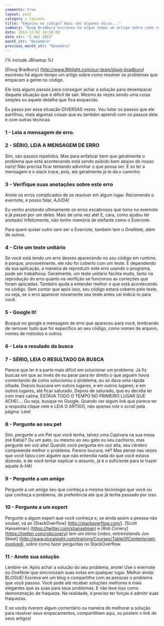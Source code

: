 ```yaml
---
comments: true
layout: post
category : lessons
title: "Empacou no código? Aqui vão algumas dicas..."
summary: "Doug Bradbury escreveu ha algum tempo um artigo sobre como resolver os problemas que empacam agente no código..."
date: 2013-12-02 18:50:00
date_str: "2 dez 2013"
month_str: "Dezembro"
previous_month_str: "Novembro"
---
```

{% include JB/setup %}

[Doug Bradbury] (http://www.8thlight.com/our-team/doug-bradbury) escreveu há algum tempo um artigo sobre como resolver os problemas que empacam a gente no código.

Ele lista alguns passos para conseguir achar a solução para desempacar daquela situação que é difícil de sair. Mesmo às vezes sendo uma coisa simples ou aquele detalhe que fica esquecido.

Eu passo por essa situação DIVERSAS vezes. Vou listar os passos que ele partilhou, mais algumas coisas que eu também aprendi com os passos dele e com outras técnicas.


### 1 - Leia a mensagem de erro.


### 2 - SÉRIO, LEIA A MENSAGEM DE ERRO


Sim, são passos repetidos. Mas para enfatizar bem que geralmente o problema que está acontecendo está sendo exibido bem abaixo do nosso nariz! Não precisa ficar tentando adivinhar o que possa ser. É so ler a mensagem e o stack trace, pois, ele geralmente já te da o caminho.


### 3 - Verifique suas anotações sobre este erro


Anote os erros complicados de se resolver em algum lugar. Recomendo o evernote, e posso falar, AJUDA!

Eu venho anotando ultimamente os erros escabrosos que tomo no evernote e já passei por um deles. Mais de uma vez até! E, cara, como ajudou ter anotado! Infelizmente, não tenho memória de elefante como o Evernote.

Para quem quiser outro sem ser o Evernote, também tem o OneNote, além de outros.


### 4 - Crie um teste unitário


Se você está tendo um erro desses aparecendo no seu código em runtime, é porque, provavelmente, ele não foi coberto com um teste. E dependendo da sua aplicação, a maneira de reproduzir este erro usando o programa, pode ser trabalhosa. Geralmente, um teste unitário facilita muito, tanto na reprodução do erro quanto na verifição se funcionou as correções que foram aplicadas. Também ajuda a entender melhor o que está acontecendo no código. Sem contar que após isso, seu código estará coberto pelo teste, ou seja, se o erro aparecer novamente seu teste antes vai indicá-lo para você.


### 5 - Google It!


Busque no google a mensagem de erro que apareceu para você, lembrando de remover tudo que for específico ao seu código, como nomes de arquivo, nomes de métodos e outros.


### 6 - Leia o resulado da busca


### 7 - SÉRIO, LEIA O RESULTADO DA BUSCA


Parece que ler é a parte mais difícil em solucionar um problema. Já fiz buscas em que ao invés de eu parar para ler direito o que alguém havia comentando de como solucionou o problema, eu só dava uma rápida olhada. Depois buscava em outros lugares, e em outros lugares, e em outros lugares, até ficar saturado. Depois de saturado, que eu decidia ler com mais calma, ESTAVA TODO O TEMPO NO PRIMEIRO LUGAR QUE ACHEI.... Ou seja, busque no Google. Quando ver algum link que parece ter a resposta clique nele e LEIA O ARTIGO, não apenas role o scroll pela página. Leia!


### 8 - Pergunte ao seu pet


Sim, pergunte a um Pet que você tenha, talvez uma Capivara na sua mesa (né Katia)? Ou um pato, ou mesmo ao seu gato ou seu cachorro, mas pergunte em voz alta! Quando você pergunta em voz alta, seu cérebro compreende melhor o problema. Parece loucura, né? Mas pense nas vezes que você falou com alguém que não entendia nada do que você estava dizendo, e de você tentar explicar o assunto, já é o suficiente para te trazer aquele A-HA!


### 9 - Pergunte a um amigo


Pergunte a um amigo seu que conheça a mesma tecnologia que você ou que conheça o problema, de preferência até que já tenha passado por isso.


### 10 - Pergunte a um expert

Pergunte a algum expert que você conheça e, se ainda assim a pessoa não souber, vá ao [StackOverflow] (http://stackoverflow.com/). [Scott Hanselman] (https://twitter.com/shanselman) e [Rob Conery] (https://twitter.com/robconery) tem um ótimo [vídeo, entrevistando Jon Skeet] (http://www.pluralsight.com/training/Courses/TableOfContents/get-involved), sobre como fazer perguntas no StackOverflow.


### 11 - Anote sua solução


Lembre-se: Após achar a solução do seu problema, anote!
Use o evernote ou OneNote que sincronizam suas notas em qualquer lugar. Melhor ainda: BLOGUE! Escreva em um blog e compartilhe com as pessoas o problema que você passou. Você pode até receber soluções melhores e mais elegantes que as suas para seus problemas. E não leve isso como demonstração de fraqueza. Na realidade, é preciso ter forças é admitir suas fraquezas.

E se vocês tiverem algum comentário ou maneira de melhorar a solução para resolver seus empacamentos, compartilhem aqui, ou postem o link de seus artigos!
